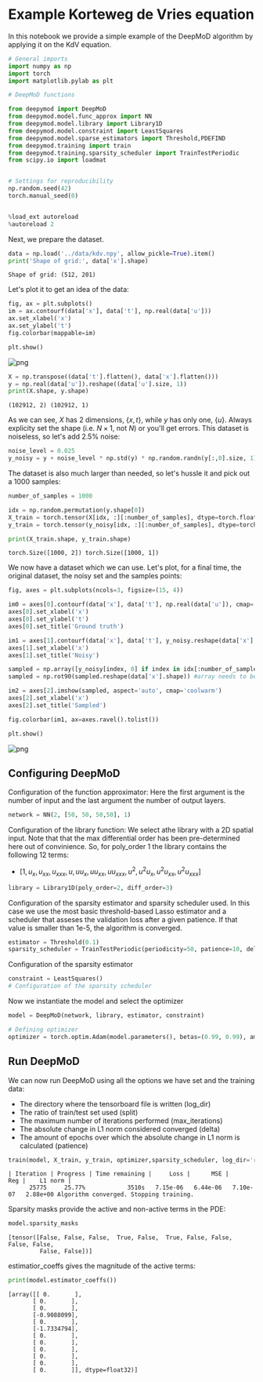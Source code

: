 # Example Korteweg de Vries equation

In this notebook we provide a simple example of the DeepMoD algorithm by applying it on the KdV equation. 


```python
# General imports
import numpy as np
import torch
import matplotlib.pylab as plt

# DeepMoD functions

from deepymod import DeepMoD
from deepymod.model.func_approx import NN
from deepymod.model.library import Library1D
from deepymod.model.constraint import LeastSquares
from deepymod.model.sparse_estimators import Threshold,PDEFIND
from deepymod.training import train
from deepymod.training.sparsity_scheduler import TrainTestPeriodic
from scipy.io import loadmat


# Settings for reproducibility
np.random.seed(42)
torch.manual_seed(0)


%load_ext autoreload
%autoreload 2
```

Next, we prepare the dataset.


```python
data = np.load('../data/kdv.npy', allow_pickle=True).item()
print('Shape of grid:', data['x'].shape)
```

    Shape of grid: (512, 201)


Let's plot it to get an idea of the data:


```python
fig, ax = plt.subplots()
im = ax.contourf(data['x'], data['t'], np.real(data['u']))
ax.set_xlabel('x')
ax.set_ylabel('t')
fig.colorbar(mappable=im)

plt.show()
```


![png](output_6_0.png)



```python
X = np.transpose((data['t'].flatten(), data['x'].flatten()))
y = np.real(data['u']).reshape((data['u'].size, 1))
print(X.shape, y.shape)
```

    (102912, 2) (102912, 1)


As we can see, $X$ has 2 dimensions, $\{x, t\}$, while $y$ has only one, $\{u\}$. Always explicity set the shape (i.e. $N\times 1$, not $N$) or you'll get errors. This dataset is noiseless, so let's add $2.5\%$ noise:


```python
noise_level = 0.025
y_noisy = y + noise_level * np.std(y) * np.random.randn(y[:,0].size, 1)
```

The dataset is also much larger than needed, so let's hussle it and pick out a 1000 samples:


```python
number_of_samples = 1000

idx = np.random.permutation(y.shape[0])
X_train = torch.tensor(X[idx, :][:number_of_samples], dtype=torch.float32, requires_grad=True)
y_train = torch.tensor(y_noisy[idx, :][:number_of_samples], dtype=torch.float32)
```


```python
print(X_train.shape, y_train.shape)
```

    torch.Size([1000, 2]) torch.Size([1000, 1])


We now have a dataset which we can use. Let's plot, for a final time, the original dataset, the noisy set and the samples points:


```python
fig, axes = plt.subplots(ncols=3, figsize=(15, 4))

im0 = axes[0].contourf(data['x'], data['t'], np.real(data['u']), cmap='coolwarm')
axes[0].set_xlabel('x')
axes[0].set_ylabel('t')
axes[0].set_title('Ground truth')

im1 = axes[1].contourf(data['x'], data['t'], y_noisy.reshape(data['x'].shape), cmap='coolwarm')
axes[1].set_xlabel('x')
axes[1].set_title('Noisy')

sampled = np.array([y_noisy[index, 0] if index in idx[:number_of_samples] else np.nan for index in np.arange(data['x'].size)])
sampled = np.rot90(sampled.reshape(data['x'].shape)) #array needs to be rotated because of imshow

im2 = axes[2].imshow(sampled, aspect='auto', cmap='coolwarm')
axes[2].set_xlabel('x')
axes[2].set_title('Sampled')

fig.colorbar(im1, ax=axes.ravel().tolist())

plt.show()
```


![png](output_14_0.png)


## Configuring DeepMoD

Configuration of the function approximator: Here the first argument is the number of input and the last argument the number of output layers.


```python
network = NN(2, [50, 50, 50,50], 1)
```

Configuration of the library function: We select athe library with a 2D spatial input. Note that that the max differential order has been pre-determined here out of convinience. So, for poly_order 1 the library contains the following 12 terms:
* [$1, u_x, u_{xx}, u_{xxx}, u, u u_{x}, u u_{xx}, u u_{xxx}, u^2, u^2 u_{x}, u^2 u_{xx}, u^2 u_{xxx}$]


```python
library = Library1D(poly_order=2, diff_order=3) 
```

Configuration of the sparsity estimator and sparsity scheduler used. In this case we use the most basic threshold-based Lasso estimator and a scheduler that asseses the validation loss after a given patience. If that value is smaller than 1e-5, the algorithm is converged.  


```python
estimator = Threshold(0.1) 
sparsity_scheduler = TrainTestPeriodic(periodicity=50, patience=10, delta=1e-5) 
```

Configuration of the sparsity estimator 


```python
constraint = LeastSquares() 
# Configuration of the sparsity scheduler
```

Now we instantiate the model and select the optimizer 


```python
model = DeepMoD(network, library, estimator, constraint)

# Defining optimizer
optimizer = torch.optim.Adam(model.parameters(), betas=(0.99, 0.99), amsgrad=True, lr=1e-3) 

```

## Run DeepMoD 

We can now run DeepMoD using all the options we have set and the training data:
* The directory where the tensorboard file is written (log_dir)
* The ratio of train/test set used (split)
* The maximum number of iterations performed (max_iterations)
* The absolute change in L1 norm considered converged (delta)
* The amount of epochs over which the absolute change in L1 norm is calculated (patience)


```python
train(model, X_train, y_train, optimizer,sparsity_scheduler, log_dir='runs/KDV/', split=0.8, max_iterations=100000, delta=1e-4, patience=8) 
```

    | Iteration | Progress | Time remaining |     Loss |      MSE |      Reg |    L1 norm |
          25775     25.77%            3510s   7.15e-06   6.44e-06   7.10e-07   2.88e+00 Algorithm converged. Stopping training.


Sparsity masks provide the active and non-active terms in the PDE:


```python
model.sparsity_masks
```




    [tensor([False, False, False,  True, False,  True, False, False, False, False,
             False, False])]



estimatior_coeffs gives the magnitude of the active terms:


```python
print(model.estimator_coeffs())
```

    [array([[ 0.       ],
           [ 0.       ],
           [ 0.       ],
           [-0.9088099],
           [ 0.       ],
           [-1.7334794],
           [ 0.       ],
           [ 0.       ],
           [ 0.       ],
           [ 0.       ],
           [ 0.       ],
           [ 0.       ]], dtype=float32)]



```python

```
